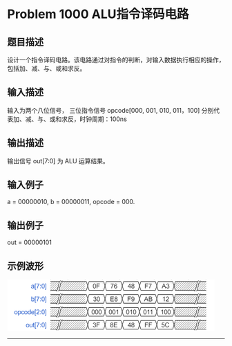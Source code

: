 # Problem 1000 ALU指令译码电路

## 题目描述
设计一个指令译码电路。该电路通过对指令的判断，对输入数据执行相应的操作，包括加、减、与、或和求反。

## 输入描述
输入为两个八位信号， 三位指令信号 opcode[000, 001, 010, 011，100] 分别代表加、减、与、或和求反，时钟周期：100ns

## 输出描述
输出信号 out[7:0] 为 ALU 运算结果。

## 输入例子
a = 00000010, b = 00000011, opcode = 000.

## 输出例子
out = 00000101

## 示例波形
![Problem 1000 ALU指令译码电路的波形示意][wave]

----------
[wave]:./prb-1000-alu-wave.png "Problem 1000 ALU指令译码电路的波形示意"
